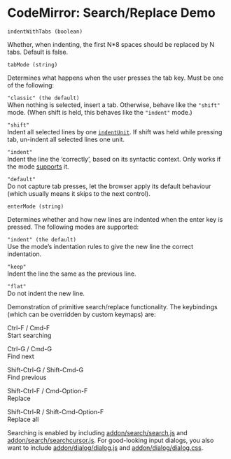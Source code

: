 CodeMirror: Search/Replace Demo
===============================

`indentWithTabs (boolean)`

Whether, when indenting, the first N\*8 spaces should be replaced by N tabs. Default is false.

`tabMode (string)`

Determines what happens when the user presses the tab key. Must be one of the following:

`"classic" (the default)`  
When nothing is selected, insert a tab. Otherwise, behave like the `"shift"` mode. (When shift is held, this behaves like the `"indent"` mode.)

`"shift"`  
Indent all selected lines by one [`indentUnit`](#option_indentUnit). If shift was held while pressing tab, un-indent all selected lines one unit.

`"indent"`  
Indent the line the ‘correctly’, based on its syntactic context. Only works if the mode [supports](#indent) it.

`"default"`  
Do not capture tab presses, let the browser apply its default behaviour (which usually means it skips to the next control).

`enterMode (string)`

Determines whether and how new lines are indented when the enter key is pressed. The following modes are supported:

`"indent" (the default)`  
Use the mode’s indentation rules to give the new line the correct indentation.

`"keep"`  
Indent the line the same as the previous line.

`"flat"`  
Do not indent the new line.

Demonstration of primitive search/replace functionality. The keybindings (which can be overridden by custom keymaps) are:

Ctrl-F / Cmd-F  
Start searching

Ctrl-G / Cmd-G  
Find next

Shift-Ctrl-G / Shift-Cmd-G  
Find previous

Shift-Ctrl-F / Cmd-Option-F  
Replace

Shift-Ctrl-R / Shift-Cmd-Option-F  
Replace all

Searching is enabled by including [addon/search/search.js](../addon/search/search.js) and [addon/search/searchcursor.js](../addon/search/searchcursor.js). For good-looking input dialogs, you also want to include [addon/dialog/dialog.js](../addon/dialog/dialog.js) and [addon/dialog/dialog.css](../addon/dialog/dialog.css).
